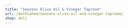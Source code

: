 ```yaml
---
title: "Seasons Olive Oil & Vinegar Taproom"
url: /bethlehem/seasons-olive-oil-and-vinegar-taproom/
shop: deli
---
```

